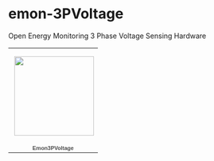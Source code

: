 emon-3PVoltage
==============

Open Energy Monitoring 3 Phase Voltage Sensing Hardware

<table style="width:194px;"><tr><td align="center" style="height:194px;background:url(https://www.gstatic.com/pwa/s/v/lighthousefe_241.01/transparent_album_background.gif) no-repeat left"><a href="https://picasaweb.google.com/rdobroun/Emon3PVoltage?authuser=0&feat=embedwebsite"><img src="https://lh6.googleusercontent.com/-0WNqVfGdegI/U5orpQx7YME/AAAAAAAABx0/sL1rP2S-5q4/s160-c/Emon3PVoltage.jpg" width="160" height="160" style="margin:1px 0 0 4px;"></a></td></tr><tr><td style="text-align:center;font-family:arial,sans-serif;font-size:11px"><a href="https://picasaweb.google.com/rdobroun/Emon3PVoltage?authuser=0&feat=embedwebsite" style="color:#4D4D4D;font-weight:bold;text-decoration:none;">Emon3PVoltage</a></td></tr></table>

